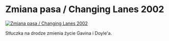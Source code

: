 Zmiana pasa / Changing Lanes 2002 
=============
[![Zmiana pasa / Changing Lanes 2002 ](http://vidos.pl/images/player.gif)](http://vidos.pl/zmiana-pasa-changing-lanes-2002)

 Stłuczka na drodze zmienia życie Gavina i Doyle'a.
